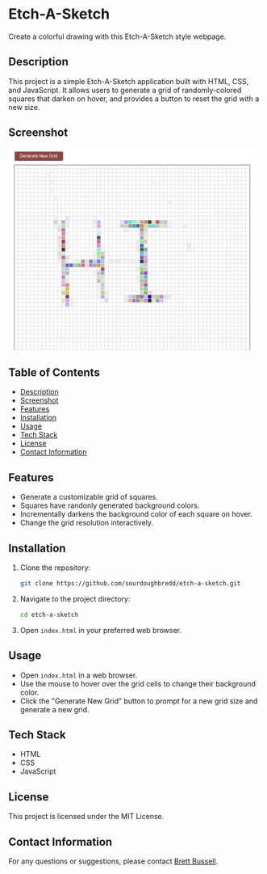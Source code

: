 # Etch-A-Sketch

Create a colorful drawing with this Etch-A-Sketch style webpage.

## Description

This project is a simple Etch-A-Sketch application built with HTML, CSS, and JavaScript. It allows users to generate a grid of randomly-colored squares that darken on hover, and provides a button to reset the grid with a new size.

## Screenshot

<img src="./screenshots/etch-a-sketch-page.png" alt="Screenshot of the Etch-A-Sketch webpage with a button labeled 'Generate New Grid' at the top. Below the button, there is a large grid where the letters 'H' and 'I' are drawn using various colors." style="max-height: 400px;">

## Table of Contents

- [Description](#description)
- [Screenshot](#screenshot)
- [Features](#features)
- [Installation](#installation)
- [Usage](#usage)
- [Tech Stack](#tech-stack)
- [License](#license)
- [Contact Information](#contact-information)

## Features

- Generate a customizable grid of squares.
- Squares have randonly generated background colors.
- Incrementally darkens the background color of each square on hover.
- Change the grid resolution interactively.

## Installation

1. Clone the repository:
   ```sh
   git clone https://github.com/sourdoughbredd/etch-a-sketch.git
   ```
2. Navigate to the project directory:
   ```sh
   cd etch-a-sketch
   ```
3. Open `index.html` in your preferred web browser.

## Usage

- Open `index.html` in a web browser.
- Use the mouse to hover over the grid cells to change their background color.
- Click the "Generate New Grid" button to prompt for a new grid size and generate a new grid.

## Tech Stack

- HTML
- CSS
- JavaScript

## License

This project is licensed under the MIT License.

## Contact Information

For any questions or suggestions, please contact [Brett Bussell](mailto:bwbussell24@gmail.com).
